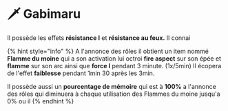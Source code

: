# 🗡 Gabimaru

Il possède les effets **résistance I** et **résistance au feux.**                                                                                              Il connai                                              &#x20;

{% hint style="info" %}
A l'annonce des rôles il obtient un item nommé **Flamme du moine** qui a son activation lui octroi **fire aspect** sur son épée et **flamme** sur son arc ainsi que **force I** pendant 3 minute. (1x/5min) Il écopera de l'effet **faiblesse** pendant 1min 30 après les 3min.

Il possède aussi un **pourcentage de mémoire** qui est à **100%** a l'annonce des rôles qui diminuera à chaque utilisation des Flammes du moine jusqu'a 0% ou il
{% endhint %}

